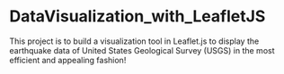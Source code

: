 # DataVisualization_with_LeafletJS
This project is to build a visualization tool in Leaflet.js to display the earthquake data of United States Geological Survey (USGS) in the most efficient and appealing fashion!
